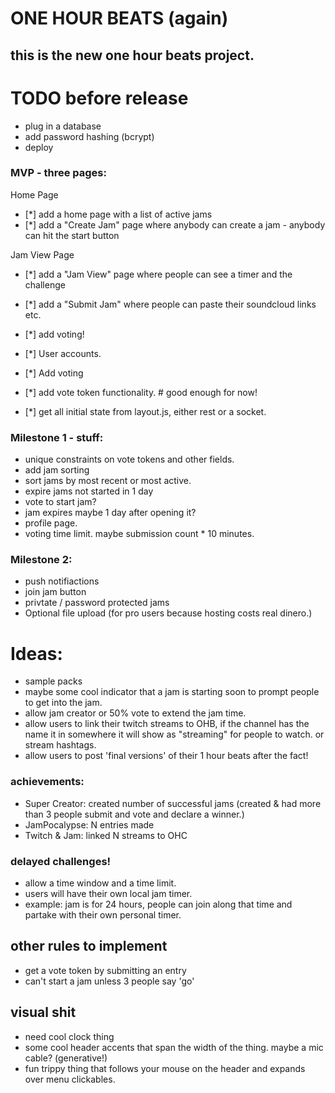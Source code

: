 # ONE HOUR BEATS (again)

## this is the new one hour beats project.

# TODO before release

- plug in a database
- add password hashing (bcrypt)
- deploy

### MVP - three pages:

Home Page

- [*] add a home page with a list of active jams
- [*] add a "Create Jam" page where anybody can create a jam - anybody can hit the start button

Jam View Page

- [*] add a "Jam View" page where people can see a timer and the challenge
- [*] add a "Submit Jam" where people can paste their soundcloud
  links etc.

- [*] add voting!
- [*] User accounts.
- [*] Add voting
- [*] add vote token functionality. # good enough for now!
- [*] get all initial state from layout.js, either rest or a socket.

### Milestone 1 - stuff:

- unique constraints on vote tokens and other fields.
- add jam sorting
- sort jams by most recent or most active.
- expire jams not started in 1 day
- vote to start jam?
- jam expires maybe 1 day after opening it?
- profile page.
- voting time limit. maybe submission count \* 10 minutes.

### Milestone 2:

- push notifiactions
- join jam button
- privtate / password protected jams
- Optional file upload (for pro users because hosting costs real dinero.)

# Ideas:

- sample packs
- maybe some cool indicator that a jam is starting soon to prompt people to get into the jam.
- allow jam creator or 50% vote to extend the jam time.
- allow users to link their twitch streams to OHB, if the channel has the name it in somewhere it will show as "streaming" for people to watch. or stream hashtags.
- allow users to post 'final versions' of their 1 hour beats after the fact!

### achievements:

- Super Creator: created number of successful jams (created & had more than 3 people submit and vote and declare a winner.)
- JamPocalypse: N entries made
- Twitch & Jam: linked N streams to OHC

### delayed challenges!

- allow a time window and a time limit.
- users will have their own local jam timer.
- example: jam is for 24 hours, people can join along that time and partake with their own personal timer.

## other rules to implement

- get a vote token by submitting an entry
- can't start a jam unless 3 people say 'go'

## visual shit

- need cool clock thing
- some cool header accents that span the width of the thing. maybe a mic cable? (generative!)
- fun trippy thing that follows your mouse on the header and expands over menu clickables.
